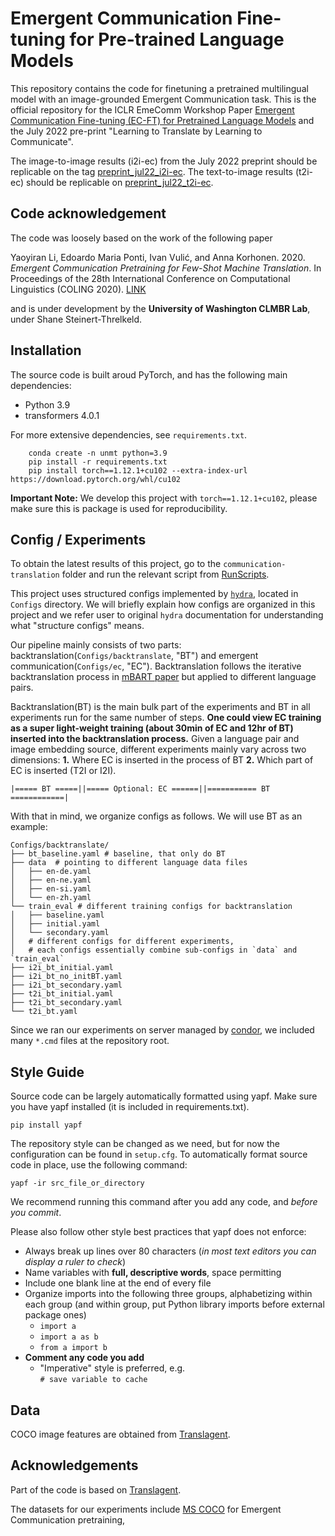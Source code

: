 # Emergent Communication Fine-tuning for Pre-trained Language Models

This repository contains the code for finetuning a pretrained multilingual model
with an image-grounded Emergent Communication task. This is the official
repository for the ICLR EmeComm Workshop Paper
[Emergent Communication Fine-tuning (EC-FT) for Pretrained Language Models](https://openreview.net/forum?id=SUqrM7WR7W5)
and the July 2022 pre-print "Learning to Translate by Learning to Communicate".

The image-to-image results (i2i-ec) from the July 2022 preprint should be
replicable on the tag [preprint_jul22_i2i-ec](https://github.com/CLMBRs/communication-translation/releases/tag/preprint_jul22_i2i-ec).
The text-to-image results (t2i-ec) should be replicable on
[preprint_jul22_t2i-ec](https://github.com/CLMBRs/communication-translation/releases/tag/preprint_jul22_t2i-ec).

## Code acknowledgement

The code was loosely based on the work of the following paper

Yaoyiran Li, Edoardo Maria Ponti, Ivan Vulić, and Anna Korhonen. 2020.
*Emergent Communication Pretraining for Few-Shot Machine Translation*. In
Proceedings of the 28th International Conference on Computational Linguistics
(COLING 2020). [LINK](https://www.aclweb.org/anthology/2020.coling-main.416.pdf)

and is under development by the **University of Washington CLMBR Lab**, under
Shane Steinert-Threlkeld.

## Installation

The source code is built aroud PyTorch, and has the following main dependencies:

- Python 3.9
- transformers 4.0.1


For more extensive dependencies, see `requirements.txt`.
```
    conda create -n unmt python=3.9
    pip install -r requirements.txt
    pip install torch==1.12.1+cu102 --extra-index-url https://download.pytorch.org/whl/cu102
```


**Important Note:** We develop this project with `torch==1.12.1+cu102`, please make sure this is package is used for reproducibility.

## Config / Experiments

To obtain the latest results of this project, go to the `communication-translation` folder and
run the relevant script from [RunScripts](/RunScripts).


This project uses structured configs implemented by [`hydra`](https://hydra.cc/docs/intro/), located in `Configs` directory. We will briefly explain how configs are organized in this project and we refer user to original `hydra` documentation for understanding what "structure configs" means.

Our pipeline mainly consists of two parts: backtranslation(`Configs/backtranslate`, "BT") and emergent communication(`Configs/ec`, "EC"). Backtranslation follows the iterative backtranslation process in [mBART paper](https://arxiv.org/abs/2001.08210) but applied to different language pairs. 

Backtranslation(BT) is the main bulk part of the experiments and BT in all experiments run for the same number of steps. **One could view EC training as a super light-weight training (about 30min of EC and 12hr of BT) inserted into the backtranslation process.** Given a language pair and image embedding source, different experiments mainly vary across two dimensions: **1.** Where EC is inserted in the process of BT **2.** Which part of EC is inserted (T2I or I2I).

```
|===== BT =====||===== Optional: EC ======||=========== BT ============|
```

With that in mind, we organize configs as follows. We will use BT as an example:

```
Configs/backtranslate/
├── bt_baseline.yaml # baseline, that only do BT
├── data  # pointing to different language data files
│   ├── en-de.yaml
│   ├── en-ne.yaml
│   ├── en-si.yaml
│   └── en-zh.yaml
└── train_eval # different training configs for backtranslation 
│   ├── baseline.yaml
│   ├── initial.yaml
│   └── secondary.yaml
│   # different configs for different experiments, 
│   # each configs essentially combine sub-configs in `data` and `train_eval`
├── i2i_bt_initial.yaml  
├── i2i_bt_no_initBT.yaml
├── i2i_bt_secondary.yaml
├── t2i_bt_initial.yaml
├── t2i_bt_secondary.yaml
└── t2i_bt.yaml
```
Since we ran our experiments on server managed by [condor](https://courses.washington.edu/ling571/ling571_WIN2017/orientation.pdf), we included many `*.cmd` files at the repository root.

## Style Guide

Source code can be largely automatically formatted using yapf. Make sure you
have yapf installed (it is included in requirements.txt).

    pip install yapf

The repository style can be changed as we need, but for now the configuration
can be found in `setup.cfg`. To automatically format source code in place, use
the following command:

    yapf -ir src_file_or_directory

We recommend running this command after you add any code, and *before you
commit*.

Please also follow other style best practices that yapf does not enforce:

- Always break up lines over 80 characters (*in most text editors you can
display a ruler to check*)
- Name variables with **full, descriptive words**, space permitting
- Include one blank line at the end of every file
- Organize imports into the following three groups, alphabetizing within each
group (and within group, put Python library imports before external package
ones)
  - `import a`
  - `import a as b`
  - `from a import b`
- **Comment any code you add**
  - "Imperative" style is preferred, e.g.\
    `# save variable to cache`

## Data

COCO image features are obtained from [Translagent](https://github.com/facebookresearch/translagent).

## Acknowledgements

Part of the code is based on
[Translagent](https://github.com/facebookresearch/translagent).

The datasets for our experiments include [MS COCO](http://cocodataset.org/#home)
for Emergent Communication pretraining,
